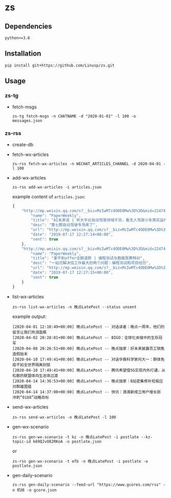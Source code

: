 zs
=======

## Dependencies

`python>=3.6`

## Installation

```
pip install git+https://github.com/Linusp/zs.git
```

## Usage

### zs-tg

- fetch-msgs

  ```shell
  zs-tg fetch-msgs -n CHATNAME -d "2020-01-01" -l 100 -o messages.json
  ```

### zs-rss

- create-db
- fetch-wx-articles

  ```shell
  zs-rss fetch-wx-articles -n WECHAT_ARTICLES_CHANNEL -d 2020-04-01 -l 100
  ```

- add-wx-articles

  ```shell
  zs-rss add-wx-articles -i articles.json
  ```

  example content of `articles.json`:
  ```js
  {
      "http://mp.weixin.qq.com/s?__biz=MzIwMTc4ODE0Mw%3D%3D&mid=2247498353&idx=1&sn=19a6baac027018aeb76a688a9011cfde": {
          "name": "PaperWeekly",
          "title": "AI未来说 | 听大牛论自动驾驶领域干货，看无人驾驶小车真实运作",
          "desc": "第七期自动驾驶专场来了",
          "url": "http://mp.weixin.qq.com/s?__biz=MzIwMTc4ODE0Mw%3D%3D&mid=2247498353&idx=1&sn=19a6baac027018aeb76a688a9011cfde",
          "date": "2019-07-17 12:27:14+00:00",
          "sent": true
      },
      "http://mp.weixin.qq.com/s?__biz=MzIwMTc4ODE0Mw%3D%3D&mid=2247498353&idx=2&sn=caec95b9b57eac4cf1c6fa8cce99b4a6": {
          "name": "PaperWeekly",
          "title": "拿不到offer全额退款 | 编程测试与数据竞赛特训",
          "desc": "一站式解决找工作最大的两个问题：编程测试和项目经历",
          "url": "http://mp.weixin.qq.com/s?__biz=MzIwMTc4ODE0Mw%3D%3D&mid=2247498353&idx=2&sn=caec95b9b57eac4cf1c6fa8cce99b4a6",
          "date": "2019-07-17 12:27:15+00:00",
          "sent": true
      }
  }
  ```

- list-wx-articles

  ```shell
  zs-rss list-wx-articles -n 晚点LatePost --status unsent
  ```

  example output:
  ```
  [2020-04-01 12:10:49+00:00] 晚点LatePost -- 对话读者：晚点一周年，他们的留言让我们热泪盈眶
  [2020-04-02 20:28:01+00:00] 晚点LatePost -- BIGO：全球化夹缝中的生存冠军
  [2020-04-08 20:26:51+00:00] 晚点LatePost -- 晚点独家｜好未来披露员工销售造假始末
  [2020-04-10 17:49:41+00:00] 晚点LatePost -- 对话华裔科学家何大一：群体免疫不如全世界隔离封锁
  [2020-04-10 17:49:41+00:00] 晚点LatePost -- 腾讯希望借5G实现内外打通，从松散的联盟体向生态体过渡
  [2020-04-14 14:36:53+00:00] 晚点LatePost -- 晚点独家｜B站密集修补短板应对群雄围猎
  [2020-04-14 14:37:00+00:00] 晚点LatePost -- 快讯｜滴滴新成立用户增长部 冲刺“0188”战略目标
  ```

- send-wx-articles

  ```shell
  zs-rss send-wx-articles -n 晚点LatePost -l 100
  ```

- gen-wx-scenario

  ```shell
  zs-rss gen-wx-scenario -t kz -n 晚点LatePost -i postlate --kz-topic-id k69QJvO82RKoA -o postlate.json
  ```

  or
  ```shell
  zs-rss gen-wx-scenario -t efb -n 晚点LatePost -i postlate -o postlate.json
  ```

- gen-daily-scenario

  ```shell
  zs-rss gen-daily-scenario --feed-url "https://www.gcores.com/rss" -n 机核 -o gcore.json
  ```

